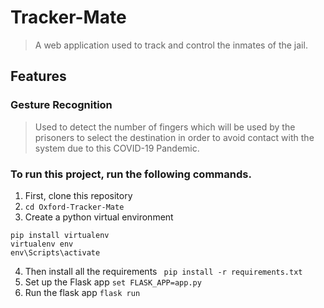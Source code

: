 # Tracker-Mate
> A web application used to track and control the inmates of the jail.
## Features
### Gesture Recognition
> Used to detect the number of fingers which will be used by the prisoners to select the destination in order to avoid contact with the system due to this COVID-19 Pandemic.

### To run this project, run the following commands.

1. First, clone this repository
2. ```cd Oxford-Tracker-Mate```
3. Create a python virtual environment
  ```
  pip install virtualenv
  virtualenv env
  env\Scripts\activate
  ```
4. Then install all the requirements 
``` pip install -r requirements.txt```
5. Set up the Flask app
  ``` set FLASK_APP=app.py ```
6. Run the flask app
  ``` flask run ```
